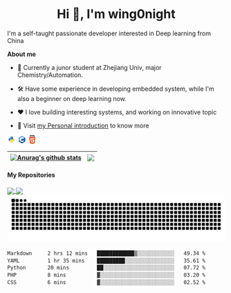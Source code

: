 <h1 align="center">Hi 👋, I'm wing0night</h1>

I'm a self-taught passionate developer interested in Deep learning from China

**About me**

- 🏢 Currently a junor student at Zhejiang Univ, major Chemistry/Automation. 

- 🛠️ Have some experience in developing embedded system, while I'm also a beginner on deep learning now. 

- ❤️ I love building interesting systems, and working on innovative topic

- 💬 Visit [my Personal introduction](https://iw3ft6u1hzy.feishu.cn/wiki/I6Cpwu4GPiPWkbkKDAhcixhvnTd) to know more 

<code><img height="20" alt="javascript" src="https://raw.githubusercontent.com/github/explore/80688e429a7d4ef2fca1e82350fe8e3517d3494d/topics/python/python.png"></code>
<code><img height="20" alt="typescript" src="https://raw.githubusercontent.com/github/explore/80688e429a7d4ef2fca1e82350fe8e3517d3494d/topics/c/c.png"></code>
<code><img height="20" alt="graphql" src="https://raw.githubusercontent.com/github/explore/5c058a388828bb5fde0bcafd4bc867b5bb3f26f3/topics/html/html.png"></code>



| <a href="https://github.com/wing0night/github-readme-stats"><img align="center" src="https://github-readme-stats.vercel.app/api?username=wing0night&show_icons=true&include_all_commits=true&theme=buefy&hide_border=true" alt="Anurag's github stats" /></a> | <a href="https://github.com/wing0night/github-readme-stats"><img align="center" src="https://github-readme-stats.vercel.app/api/top-langs/?username=wing0night&layout=compact&theme=buefy&hide_border=true" /></a> |
| ------------- | ------------- |


#### My Repositories


<a href="https://github.com/wing0night/light_detection">
  <img align="center" src="https://github-readme-stats.vercel.app/api/pin/?username=wing0night&repo=light_detection&theme=buefy" />
</a>
<a href="https://github.com/wing0night/I2C_Software_OPT3001">
  <img align="center" src="https://github-readme-stats.vercel.app/api/pin/?username=wing0night&repo=I2C_Software_OPT3001&theme=buefy" />
</a>

<picture>
  <source
    media="(prefers-color-scheme: dark)"
    srcset="https://raw.githubusercontent.com/wing0night/wing0night/output/github-contribution-grid-snake-dark.svg"
  />
  <source
    media="(prefers-color-scheme: light)"
    srcset="https://raw.githubusercontent.com/wing0night/wing0night/output/github-contribution-grid-snake.svg"
  />
  <img
    alt="github contribution grid snake animation"
    src="https://raw.githubusercontent.com/wing0night/wing0night/output/github-contribution-grid-snake.svg"
  />
</picture>

<!--START_SECTION:waka-->

```txt
Markdown     2 hrs 12 mins   ████████████▒░░░░░░░░░░░░   49.34 %
YAML         1 hr 35 mins    █████████░░░░░░░░░░░░░░░░   35.61 %
Python       20 mins         ██░░░░░░░░░░░░░░░░░░░░░░░   07.72 %
PHP          8 mins          ▓░░░░░░░░░░░░░░░░░░░░░░░░   03.20 %
CSS          6 mins          ▓░░░░░░░░░░░░░░░░░░░░░░░░   02.52 %
```

<!--END_SECTION:waka-->

<br />
<br />



